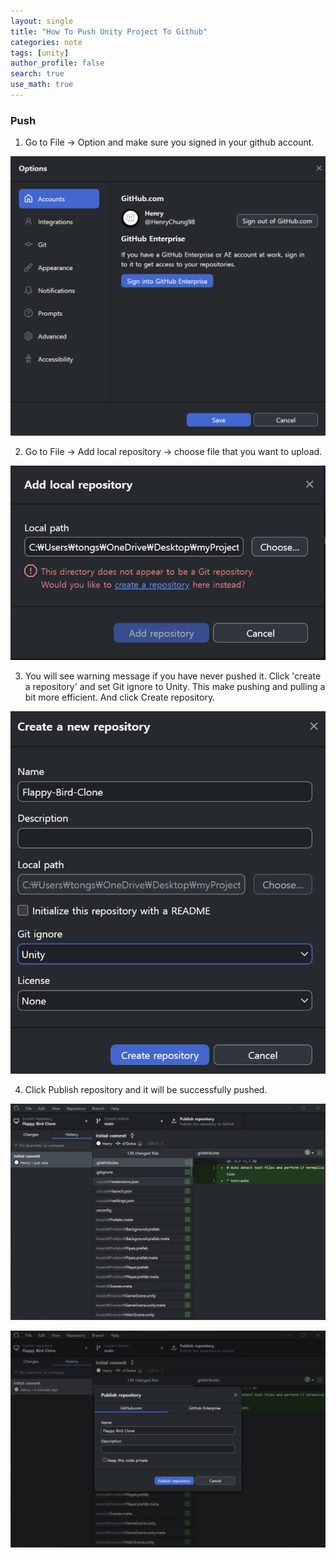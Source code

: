 ```yaml
---
layout: single
title: "How To Push Unity Project To Github"
categories: note
tags: [unity]
author_profile: false
search: true
use_math: true
---
```



### Push 

1. Go to File -> Option and make sure you signed in your github account.

![des1](/assets/images/2024-07-24-pushUnityToGithub/des1.png)

2. Go to File -> Add local repository -> choose file that you want to upload. 

![des2](/assets/images/2024-07-24-pushUnityToGithub/des2.png)

3. You will see warning message if you have never pushed it. Click 'create a repository' and set Git ignore to Unity. This make pushing and pulling a bit more efficient. And click Create repository.

![des3](/assets/images/2024-07-24-pushUnityToGithub/des3.png)

4. Click Publish repository and it will be successfully pushed.

![des4](/assets/images/2024-07-24-pushUnityToGithub/des4.png)

![des5](/assets/images/2024-07-24-pushUnityToGithub/des5.png)

